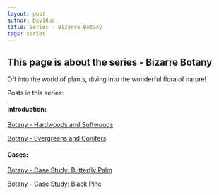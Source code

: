 ```yaml
---
layout: post
author: Dev10us
title: Series - Bizarre Botany
tags: series
---
```


## This page is about the series - Bizarre Botany

Off into the world of plants, diving into the wonderful flora of nature!

Posts in this series:

#### Introduction:

[Botany - Hardwoods and Softwoods](https://scriptorite.github.io/2024-05-04/hardwoods-and-softwoods)

[Botany - Evergreens and Conifers](https://scriptorite.github.io/2024-05-06/evergreens-and-conifers)

#### Cases:

[Botany - Case Study: Butterfly Palm](https://scriptorite.github.io/2024-05-05/butterfly-palm)

[Botany - Case Study: Black Pine](https://scriptorite.github.io/2024-05-10/black-pine)
